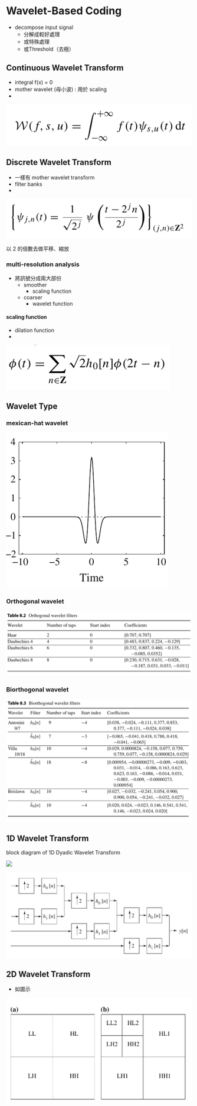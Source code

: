 # Wavelet-Based Coding

* decompose input signal
  * 分解成較好處理
  * 或特殊處理
  * 或Threshold（去極）

## Continuous Wavelet Transform

* integral  f\(x\)  = 0
* mother wavelet \(母小波\) : 用於 scaling
* 
![](../.gitbook/assets/image%20%288%29.png)

## Discrete Wavelet Transform

* 一樣有 mother wavelet transform
* filter banks
* 
![](../.gitbook/assets/image%20%282%29.png)

以 2 的倍數去做平移、縮放

### multi-resolution analysis

* 將訊號分成兩大部份
  * smoother
    * scaling function
  * coarser
    * wavelet function

#### scaling function

* dilation function
* 
![](../.gitbook/assets/image.png)

## Wavelet Type

### mexican-hat wavelet

![](../.gitbook/assets/image%20%283%29.png)

### Orthogonal wavelet

![](../.gitbook/assets/image%20%285%29.png)

### Biorthogonal wavelet

![](../.gitbook/assets/image%20%2818%29.png)



## 1D Wavelet Transform

block diagram​ of 1D Dyadic Wavelet Transform

![](https://blobscdn.gitbook.com/v0/b/gitbook-28427.appspot.com/o/assets%2F-LAlAgwHSv5LZoYRtnBx%2F-LBtJtczoYtCQSuTsZIq%2F-LBtMMoE_OZAdsaRCsQn%2Fimage.png?alt=media&token=eec19862-0718-4833-8d04-2e7ae791b0d9)

![](../.gitbook/assets/image%20%2814%29.png)



## 2D Wavelet Transform

* 如圖示

![](../.gitbook/assets/image%20%2812%29.png)

